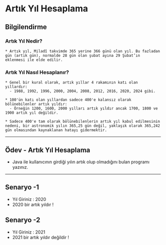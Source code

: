 # Artık Yıl Hesaplama

## Bilgilendirme
  ### Artık Yıl Nedir?
    * Artık yıl, Miladî takvimde 365 yerine 366 günü olan yıl. Bu fazladan gün (artık gün), normalde 28 gün olan şubat ayına 29 Şubat’ın eklenmesi ile elde edilir.

  ### Artık Yıl Nasıl Hesaplanır?

    * Genel bir kural olarak, artık yıllar 4 rakamının katı olan yıllardır:
      - 1988, 1992, 1996, 2000, 2004, 2008, 2012, 2016, 2020, 2024 gibi.
      
    * 100'ün katı olan yıllardan sadece 400'e kalansız olarak bölünebilenler artık yıldır:
      - Örneğin 1200, 1600, 2000 yılları artık yıldır ancak 1700, 1800 ve 1900 artık yıl değildir.
      
    * Sadece 400'e tam olarak bölünebilenlerin artık yıl kabul edilmesinin nedeni, bir astronomik yılın 365,25 gün değil, yaklaşık olarak 365,242 gün olmasından kaynaklanan hatayı gidermektir.
***
## Ödev - Artık Yıl Hesaplama
  * Java ile kullanıcının girdiği yılın artık olup olmadığını bulan programı yazınız.
***
## Senaryo -1
  * Yıl Giriniz : 2020
  * 2020 bir artık yıldır !
## Senaryo -2
  * Yıl Giriniz : 2021
  * 2021 bir artık yıldır değildir !

